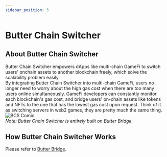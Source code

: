 ```yaml
---
sidebar_position: 5
---
```

# Butter Chain Switcher

## About Butter Chain Switcher
Butter Chain Switcher empowers dApps like multi-chain GameFi to switch users' onchain assets to another blockchain freely, which solve the scalability problem easily.  
By integrating Butter Chain Switcher into multi-chain GameFi, users no longer need to worry about the high gas cost when there are too many users online simultaneously. GameFi developers can constantly monitor each blockchain's gas cost, and bridge users' on-chain assets like tokens and NFTs to the one that has the lowest gas cost upon request. Think of it as switching servers in web2 games, they are pretty much the same thing.  
![BCS Comic](/img/butter/bcs-comic.png "BCS Comic")  
*Note: Butter Chain Switcher is entirely built on Butter Bridge.*

## How Butter Chain Switcher Works
Please refer to [Butter Bridge](/Products/butter-bridge).


